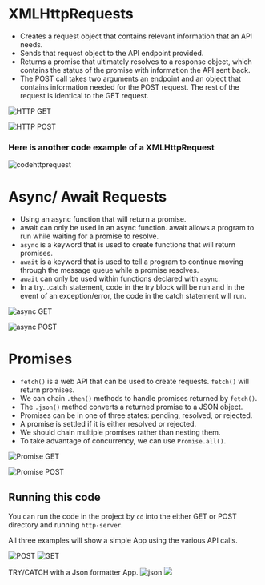 # XMLHttpRequests

* Creates a request object that contains relevant information that an API needs.
* Sends that request object to the API endpoint provided.
* Returns a promise that ultimately resolves to a response object, which contains the status of the promise with information the API sent back.
* The POST call takes two arguments an endpoint and an object that contains information needed for the POST request. The rest of the request is identical to the GET request.

![HTTP GET](./images/httprequest%20get.png)

![HTTP POST](./images/httprequest%20post.png)

### Here is another code example of a XMLHttpRequest

![codehttprequest](./images/httpgetcode.png)


# Async/ Await Requests

* Using an async function that will return a promise.
* await can only be used in an async function. await allows a program to run while waiting for a promise to resolve.
* `async` is a keyword that is used to create functions that will return promises.
* `await` is a keyword that is used to tell a program to continue moving through the message queue while a promise resolves.
* `await` can only be used within functions declared with `async`.
* In a try...catch statement, code in the try block will be run and in the event of an exception/error, the code in the catch statement will run.

![async GET](./images/async:await%20get.png)

![async POST](./images/async:await%20post.png)


# Promises

* `fetch()` is a web API that can be used to create requests. `fetch()` will return promises.
* We can chain `.then()` methods to handle promises returned by `fetch()`.
* The `.json()` method converts a returned promise to a JSON object.
* Promises can be in one of three states: pending, resolved, or rejected.
* A promise is settled if it is either resolved or rejected.
* We should chain multiple promises rather than nesting them.
* To take advantage of concurrency, we can use `Promise.all()`.

![Promise GET](./images/fetch%20get.png)

![Promise POST](./images/fetch%20post.png)

## Running this code

You can run the code in the project by `cd` into the either GET or POST directory and running `http-server`.

All three examples will show a simple App using the various API calls. 

![POST](./images/Screen%20Shot%202020-04-28%20at%205.37.24%20PM.png)  ![GET](./images/Screen%20Shot%202020-04-28%20at%205.36.38%20PM.png)


TRY/CATCH with a Json formatter App.
![json](./images/jsonbefore.png)    ![](./images/jsonafter.png)
